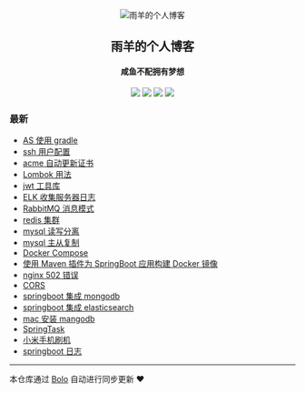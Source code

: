 <p align="center"><img alt="雨羊的个人博客" src="https://b3logfile.com/file/2021/01/4087334-f4f28b3b.png"></p><h2 align="center">
雨羊的个人博客
</h2>

<h4 align="center">咸鱼不配拥有梦想</h4>
<p align="center"><a title="雨羊的个人博客" target="_blank" href="https://github.com/Rainsheep/bolo-blog"><img src="https://img.shields.io/github/last-commit/Rainsheep/bolo-blog.svg?style=flat-square&color=FF9900"></a>
<a title="GitHub repo size in bytes" target="_blank" href="https://github.com/Rainsheep/bolo-blog"><img src="https://img.shields.io/github/repo-size/Rainsheep/bolo-blog.svg?style=flat-square"></a>
<a title="Bolo Version" target="_blank" href="https://github.com/adlered/bolo-solo"><img src="https://img.shields.io/badge/bolo-v2.5 稳定版-f1e05a.svg?style=flat-square&color=blueviolet"></a>
<a title="Hits" target="_blank" href="https://github.com/88250/hits"><img src="https://hits.b3log.org/Rainsheep/bolo-blog.svg"></a></p>

### 最新

* [AS 使用 gradle](https://www.rainsheep.cn:8080/articles/2021/11/17/1637129928168.html)
* [ssh 用户配置](https://www.rainsheep.cn:8080/articles/2021/11/12/1636717848438.html)
* [acme 自动更新证书](https://www.rainsheep.cn:8080/articles/2021/10/28/1635391790959.html)
* [Lombok 用法](https://www.rainsheep.cn:8080/articles/2021/10/27/1635312194084.html)
* [jwt 工具库](https://www.rainsheep.cn:8080/articles/2021/10/27/1635303701772.html)
* [ELK 收集服务器日志](https://www.rainsheep.cn:8080/articles/2021/10/26/1635249927038.html)
* [RabbitMQ 消息模式](https://www.rainsheep.cn:8080/articles/2021/10/26/1635236388756.html)
* [redis 集群](https://www.rainsheep.cn:8080/articles/2021/10/25/1635166079366.html)
* [mysql 读写分离](https://www.rainsheep.cn:8080/articles/2021/10/25/1635150511929.html)
* [mysql 主从复制](https://www.rainsheep.cn:8080/articles/2021/10/25/1635146110478.html)
* [Docker Compose](https://www.rainsheep.cn:8080/articles/2021/10/25/1635141467332.html)
* [使用 Maven 插件为 SpringBoot 应用构建 Docker 镜像](https://www.rainsheep.cn:8080/articles/2021/10/25/1635140113377.html)
* [nginx 502 错误](https://www.rainsheep.cn:8080/articles/2021/10/21/1634815517416.html)
* [CORS](https://www.rainsheep.cn:8080/articles/2021/10/19/1634643802796.html)
* [springboot 集成 mongodb](https://www.rainsheep.cn:8080/articles/2021/10/02/1633108531628.html)
* [springboot 集成 elasticsearch](https://www.rainsheep.cn:8080/articles/2021/10/01/1633103632237.html)
* [mac 安装 mangodb](https://www.rainsheep.cn:8080/articles/2021/10/01/1633100959279.html)
* [SpringTask](https://www.rainsheep.cn:8080/articles/2021/09/23/1632370955823.html)
* [小米手机刷机](https://www.rainsheep.cn:8080/articles/2021/09/23/1632366442170.html)
* [springboot 日志](https://www.rainsheep.cn:8080/articles/2021/09/21/1632197415896.html)



---

本仓库通过 [Bolo](https://github.com/adlered/bolo-solo) 自动进行同步更新 ❤️ 